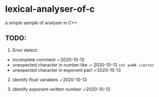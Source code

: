 # lexical-analyser-of-c
a simple sample of analyser in C++.

## TODO:

1. Error detect:
+ incomplete comment &check;2020-10-13
+ unexpected character in number like &check; 2020-10-13
`
int a=08 //error
`
+ unexpected character in exponent part &check;2020-10-13

2. identify float variables &check;2020-10-13

3. identify exponent-written number &check;2020-10-13

